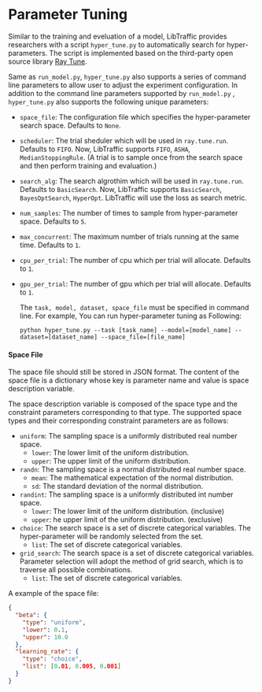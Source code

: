# Parameter Tuning

Similar to the training and eveluation of a model, LibTraffic provides researchers with a script `hyper_tune.py`  to automatically search for hyper-parameters. The script is implemented based on the third-party open source library [Ray Tune](https://docs.ray.io/en/master/tune/index.html). 

Same as `run_model.py`, `hyper_tune.py` also supports a series of command line parameters to allow user to adjust the experiment configuration. In addition to the command line parameters supported by `run_model.py` , `hyper_tune.py` also supports the following unique parameters:

* `space_file`: The configuration file which specifies the hyper-parameter search space. Defaults to `None`.

* `scheduler`: The trial sheduler which will be used in `ray.tune.run`. Defaults to `FIFO`. Now, LibTraffic supports `FIFO`, `ASHA`, `MedianStoppingRule`. (A trial is to sample once from the search space and then perform training and evaluation.)

* `search_alg`: The search algrothim which will be used in `ray.tune.run`. Defaults to `BasicSearch`. Now, LibTraffic supports `BasicSearch`,  `BayesOptSearch`, `HyperOpt`. LibTraffic will use the loss as search metric.

* `num_samples`:  The number of times to sample from hyper-parameter space. Defaults to `5`.

* `max_concurrent`: The maximum number of trials running at the same time. Defaults to `1`.

* `cpu_per_trial`: The number of cpu which per trial will allocate. Defaults to `1`.

* `gpu_per_trial`: The number of gpu which per trial will allocate. Defaults to `1`.

  The `task, model, dataset, space_file` must be specified in command line. For example, You can run hyper-parameter tuning as Following:

  ```shell
  python hyper_tune.py --task [task_name] --model=[model_name] --dataset=[dataset_name] --space_file=[file_name]
  ```

#### Space File

 The space file should still be stored in JSON format. The content of the space file is a dictionary whose key is parameter name and value is space description variable.

The space description variable is composed of the space type and the constraint parameters corresponding to that type. The supported space types and their corresponding constraint parameters are as follows:

* `uniform`: The sampling space is a uniformly distributed real number space.
  * `lower`: The lower limit of the uniform distribution.
  * `upper`: The upper limit of the uniform distribution.
* `randn`: The sampling space is a normal distributed real number space.
  * `mean`: The mathematical expectation of the normal distribution.
  * `sd`: The standard deviation of the normal distribution.
* `randint`: The sampling space is a uniformly distributed int number space.
  * `lower`: The lower limit of the uniform distribution. (inclusive)
  * `upper`: he upper limit of the uniform distribution. (exclusive)
* `choice`: The search space is a set of discrete categorical variables. The hyper-parameter will be randomly selected from the set.
  * `list`: The set of discrete categorical variables.
* `grid_search`: The search space is a set of discrete categorical variables. Parameter selection will adopt the method of grid search, which is to traverse all possible combinations.
  * `list`: The set of discrete categorical variables.

A example of the space file:

```json
{
  "beta": {
    "type": "uniform",
    "lower": 0.1,
    "upper": 10.0
  },
  "learning_rate": {
    "type": "choice",
    "list": [0.01, 0.005, 0.001]
  }
}
```



